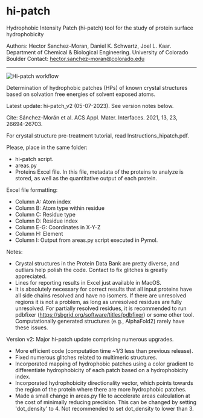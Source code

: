 # hi-patch
Hydrophobic Intensity Patch (hi-patch) tool for the study of protein surface hydrophobicity

Authors: Hector Sanchez-Moran, Daniel K. Schwartz, Joel L. Kaar.
Department of Chemical & Biological Engineering.
University of Colorado Boulder
Contact: hector.sanchez-moran@colorado.edu

-------------------------------------------------------------------------------

![Hi-patch workflow](https://github.com/hector-s-m/hi-patch/assets/67207265/65894e44-b61c-4939-bad9-d4fd47f0914e)

Determination of hydrophobic patches (HPs) of known crystal structures 
based on solvation free energies of solvent exposed atoms.

Latest update: hi-patch_v2 (05-07-2023). See version notes below.
 
Cite: Sánchez-Morán et al. ACS Appl. Mater. Interfaces. 2021, 13, 23, 26694-26703.

For crystal structure pre-treatment tutorial, read Instructions_hipatch.pdf.

Please, place in the same folder:
- hi-patch script.
- areas.py
- Proteins Excel file. In this file, metadata of the proteins to analyze is
stored, as well as the quantitative output of each protein.

Excel file formatting:
- Column A: Atom index
- Column B: Atom type within residue
- Column C: Residue type
- Column D: Residue index
- Column E-G: Coordinates in X-Y-Z
- Column H: Element
- Column I: Output from areas.py script executed in Pymol.

Notes: 
- Crystal structures in the Protein Data Bank are pretty diverse, and outliars help polish the code. Contact to fix glitches is greatly appreciated.
- Lines for reporting results in Excel just available in MacOS.
- It is absolutely necessary for correct results that all input proteins have all side chains resolved and have no isomers. If there are unresolved regions it is not a problem, as long as unresolved residues are fully unresolved. For partially resolved residues, it is recommended to run pdbfixer (https://sbgrid.org/software/titles/pdbfixer) or some other tool. Computationally generated structures (e.g., AlphaFold2) rarely have these issues.

Version v2:
Major hi-patch update comprising numerous upgrades.
- More efficient code (computation time ~1/3 less than previous release).
- Fixed numerous glitches related to multimeric structures.
- Incorporated mapping of hydrophobic patches using a color gradient to differentiate hydrophobicity of each patch based on a hydrophobicity index.
- Incorporated hydrophobicity directionality vector, which points towards the region of the protein where there are more hydrophobic patches.
- Made a small change in areas.py file to accelerate areas calculation at the cost of minimally reducing precision. This can be changed by setting 'dot_density' to 4. Not recommended to set dot_density to lower than 3.
